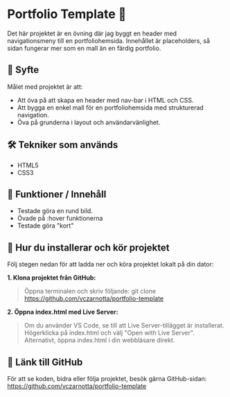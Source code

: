 # Portfolio Template 📂

Det här projektet är en övning där jag byggt en header med navigationsmeny till en portfoliohemsida. Innehållet är placeholders, så sidan fungerar mer som en mall än en färdig portfolio.

## 🎯 Syfte

Målet med projektet är att:
- Att öva på att skapa en header med nav-bar i HTML och CSS.
- Att bygga en enkel mall för en portfoliohemsida med strukturerad navigation.
- Öva på grunderna i layout och användarvänlighet.

## 🛠️ Tekniker som används

- HTML5
- CSS3

## 📸 Funktioner / Innehåll

- Testade göra en rund bild.
- Övade på :hover funktionerna
- Testade göra "kort"

## 🚀 Hur du installerar och kör projektet

Följ stegen nedan för att ladda ner och köra projektet lokalt på din dator:

**1. Klona projektet från GitHub:**  
>Öppna terminalen och skriv följande:
>git clone https://github.com/vczarnotta/portfolio-template
   
**2. Öppna index.html med Live Server:**
>Om du använder VS Code, se till att Live Server-tillägget är installerat.
>Högerklicka på index.html och välj "Open with Live Server".
>Alternativt, öppna index.html i din webbläsare direkt.

## 🔗 Länk till GitHub
För att se koden, bidra eller följa projektet, besök gärna GitHub-sidan:  
https://github.com/vczarnotta/portfolio-template
